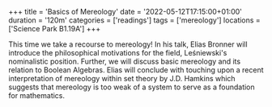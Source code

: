 +++
title = 'Basics of Mereology'
date = '2022-05-12T17:15:00+01:00'
duration = '120m'
categories = ['readings']
tags = ['mereology']
locations = ['Science Park B1.19A']
+++

This time we take a recourse to mereology! In his talk, Elias Bronner will introduce the philosophical motivations for the field, Leśniewski's nominalistic position.  Further, we will discuss basic mereology and its relation to Boolean Algebras. Elias will conclude with touching upon a recent interpretation of mereology within set theory by J.D. Hamkins which suggests that mereology is too weak of a system to serve as a foundation for mathematics.
